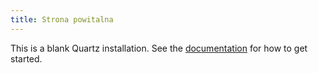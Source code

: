 ```yaml
---
title: Strona powitalna
---
```


This is a blank Quartz installation.
See the [documentation](https://quartz.jzhao.xyz) for how to get started.
